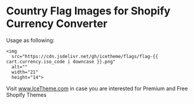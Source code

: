 # Country Flag Images for Shopify Currency Converter
Usage as following:
```
<img 
  src="https://cdn.jsdelivr.net/gh/icetheme/flags/flag-{{ cart.currency.iso_code | downcase }}.png" 
  alt="" 
  width="21" 
  height="14">
```

Visit www.IceTheme.com in case you are interested for Premium and Free Shopify Themes
